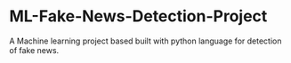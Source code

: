 # ML-Fake-News-Detection-Project
A Machine learning project based built with python language for detection of fake news.
